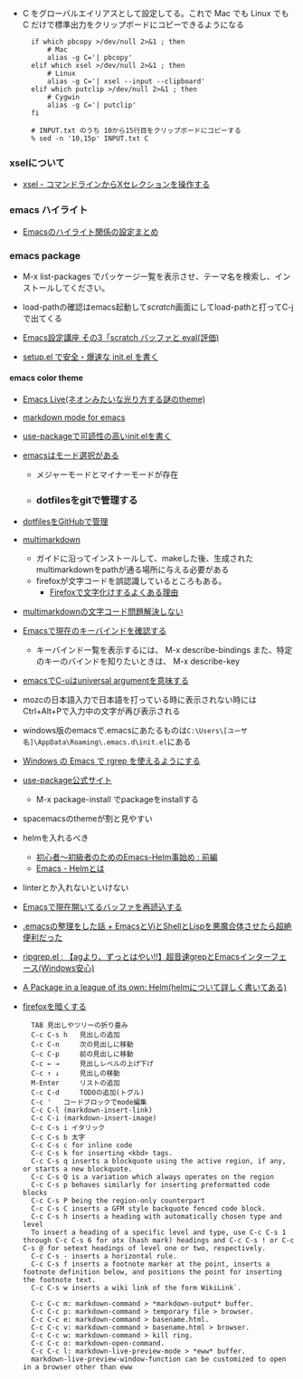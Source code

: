 

- C をグローバルエイリアスとして設定してる。これで Mac でも Linux でも C だけで標準出力をクリップボードにコピーできるようになる

        if which pbcopy >/dev/null 2>&1 ; then 
            # Mac  
            alias -g C='| pbcopy'
        elif which xsel >/dev/null 2>&1 ; then 
            # Linux
            alias -g C='| xsel --input --clipboard'
        elif which putclip >/dev/null 2>&1 ; then 
            # Cygwin 
            alias -g C='| putclip'
        fi

        # INPUT.txt のうち 10から15行目をクリップボードにコピーする
        % sed -n '10,15p' INPUT.txt C


### xselについて
- [xsel - コマンドラインからXセレクションを操作する](http://lldev.jp/linux_c_cpp/linux_cmd/xsel.html)

### emacs ハイライト
- [Emacsのハイライト関係の設定まとめ](http://keisanbutsuriya.hateblo.jp/entry/2015/02/01/162035)

### emacs package
- M-x list-packages でパッケージ一覧を表示させ、テーマ名を検索し、インストールしてください。
- load-pathの確認はemacs起動して*scratch*画面にしてload-pathと打ってC-jで出てくる
- [Emacs設定講座 その3「scratch バッファと eval(評価)](http://d.hatena.ne.jp/tomoya/20090215/1234692209)


- [setup.el で安全・爆速な init.el を書く](https://gist.github.com/zk-phi/9935048)

#### emacs color theme
- [Emacs Live(ネオンみたいな光り方する謎のtheme)](https://github.com/overtone/emacs-live)
- [markdown mode for emacs](https://jblevins.org/projects/markdown-mode/)
- [use-packageで可読性の高いinit.elを書く](http://emacs.rubikitch.com/use-package-2/)
- [emacsはモード選択がある](http://www.math.s.chiba-u.ac.jp/~matsu/emacs/mode/mode.html)
  - メジャーモードとマイナーモードが存在




  * ### dotfilesをgitで管理する
- [dotfilesをGitHubで管理](https://qiita.com/okamos/items/7f5461814e8ed8916870)
- [multimarkdown](http://fletcher.github.io/peg-multimarkdown/)
  - ガイドに沿ってインストールして、makeした後、生成されたmultimarkdownをpathが通る場所に与える必要がある
  - firefoxが文字コードを誤認識しているところもある。
    - [Firefoxで文字化けするよくある理由](http://itasuke.hatenablog.com/entry/2017/12/19/171636)
- [multimarkdownの文字コード問題解決しない](http://tasuwo.github.io/blog/2015/03/17/title/)
- [Emacsで現在のキーバインドを確認する](https://qiita.com/icb54615/items/3e9976bb9ae8a0b793dd)
  - キーバインド一覧を表示するには、
    M-x describe-bindings
    また、特定のキーのバインドを知りたいときは、
    M-x describe-key

- [emacsでC-uはuniversal argumentを意味する](http://flex.phys.tohoku.ac.jp/texi/emacs-jp/emacs-jp_18.html)
- mozcの日本語入力で日本語を打っている時に表示されない時にはCtrl+Alt+Pで入力中の文字が再び表示される
- windows版のemacsで.emacsにあたるものは`C:\Users\[ユーザ名]\AppData\Roaming\.emacs.d\init.el`にある
- [Windows の Emacs で rgrep を使えるようにする](https://qiita.com/ybiquitous/items/2f2206ff7a557c4cbc11)
- [use-package公式サイト](http://cachestocaches.com/2015/8/getting-started-use-package/)
  - M-x package-install でpackageをinstallする
- spacemacsのthemeが割と見やすい
- helmを入れるべき
  - [初心者〜初級者のためのEmacs-Helm事始め : 前編](https://qiita.com/jabberwocky0139/items/86df1d3108e147c69e2c)
  - [Emacs - Helmとは](https://qiita.com/Satoshi_Numasawa/items/c4f41452b4796e82a61e)

- linterとか入れないといけない


- [Emacsで現在開いてるバッファを再読込する](https://qiita.com/ironsand/items/749b032d33d389972b4b)
- [.emacsの整理をした話 + EmacsとViとShellとLispを悪魔合体させたら超絶便利だった](http://keens.github.io/blog/2013/12/13/dot-emacs-clean-up/)



- [ripgrep.el : 【agより、ずっとはやい!!】超音速grepとEmacsインターフェース(Windows安心)](http://emacs.rubikitch.com/ripgrep/)


- [A Package in a league of its own: Helm(helmについて詳しく書いてある)](https://tuhdo.github.io/helm-intro.html)

- [firefoxを暗くする](https://medium.com/@shockpaste/firefox%E5%90%91%E3%81%91%E7%94%BB%E9%9D%A2%E6%9A%97%E3%81%8F%E3%81%99%E3%82%8B%E3%82%84%E3%81%A4-9fa1320ce02c)




        TAB	見出しやツリーの折り畳み
        C-c C-s h 	見出しの追加
        C-c C-n 	次の見出しに移動
        C-c C-p 	前の見出しに移動
        C-c ← → 	見出しレベルの上げ下げ
        C-c ↑ ↓ 	見出しの移動
        M-Enter 	リストの追加
        C-c C-d 	TODOの追加(トグル)
        C-c ' 	コードブロックでmode編集
        C-c C-l (markdown-insert-link) 
        C-c C-i (markdown-insert-image)
        C-c C-s i イタリック
        C-c C-s b 太字
        C-c C-s c for inline code
        C-c C-s k for inserting <kbd> tags.
        C-c C-s q inserts a blockquote using the active region, if any, or starts a new blockquote. 
        C-c C-s Q is a variation which always operates on the region
        C-c C-s p behaves similarly for inserting preformatted code blocks
        C-c C-s P being the region-only counterpart
        C-c C-s C inserts a GFM style backquote fenced code block.
        C-c C-s h inserts a heading with automatically chosen type and level 
        To insert a heading of a specific level and type, use C-c C-s 1 through C-c C-s 6 for atx (hash mark) headings and C-c C-s ! or C-c C-s @ for setext headings of level one or two, respectively. 
        C-c C-s - inserts a horizontal rule. 
        C-c C-s f inserts a footnote marker at the point, inserts a footnote definition below, and positions the point for inserting the footnote text.
        C-c C-s w inserts a wiki link of the form WikiLink`.

        C-c C-c m: markdown-command > *markdown-output* buffer.
        C-c C-c p: markdown-command > temporary file > browser.
        C-c C-c e: markdown-command > basename.html.
        C-c C-c v: markdown-command > basename.html > browser.
        C-c C-c w: markdown-command > kill ring.
        C-c C-c o: markdown-open-command.
        C-c C-c l: markdown-live-preview-mode > *eww* buffer.
        markdown-live-preview-window-function can be customized to open in a browser other than eww
        
        
    
  
